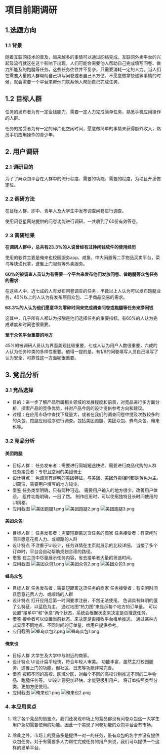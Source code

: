 # 项目前期调研

## 1.选题方向

### 1.1 背景

随着互联网技术的普及，越来越多的事情可以通过网络完成。互联网外卖平台的兴起及流行就这在这个影响下出现。人们可能会需要他人帮助自己完成填写问卷、做力所能及的跑腿等任务。这些任务往往并不复杂，只需要消耗一定的人力。当人们在需要大量的人群帮助自己填写问卷或者自己不方便、不愿意做拿快递等事情的时候，就会需要一个平台来帮他们联系他人帮助自己完成任务。

## 1.2 目标人群

任务的发布者为有一定金钱能力，需要一定人力完成简单任务，熟悉手机应用操作的人群。

任务的接受者为有一定的碎片化空闲时间，愿意做简单的事情来获得额外收入，熟悉手机应用操作的青少年。

## 2. 用户调研

### 2.1 调研目的

为了了解众包平台在人群中的流行程度、需要的功能、需要的程度，为项目开发做定位。

### 2.2 调研方法

在目标人群，即中、青年人及大学生中发布调查问卷进行调查。

使用问卷星网站提供的问卷功能进行调研，一共收到了60份有效答卷。

### 2.3 调研结果

**在调研人群中，总共有23.3%的人说曾经有过挣闲钱软件的使用经历**

使用的软件主要是俺来也校园服务app，咸鱼、中大闲置等二手物品买卖平台，菜鸟等快递代拿，送餐上门服务等外卖服务。

**60%的被调查人员认为有需要一个平台来发布他们发放问卷、做跑腿等众包任务的需求**

在这些人中，近七成的人有发布问卷调查的任务，半数以上人认为可以发布跑腿业务，40%以上的人认为有发布项目众包、二手商品交易的需求。

**63.3%的人认为他们愿意华为零碎时间来完成调查问卷或跑腿等任务来挣闲钱**

这其中，几乎所有人都认为报酬是他们选择任务的重要指标，有60%的人认为完成难度和时间也很重要。

**至于众包平台重要的地方**

45%的被调研人员认为界面美观比较重要，七成人认为用户人数很重要，六成的人认为任务种类的多样性重要。值得一提的是，有1/6的问卷填写人员自己填写了认为安全、可靠性这一方面呢很重要。

## 3. 竞品分析

### 3.1 竞品选择

- 目的：进一步了解产品所属相关领域的发展程度和前景，对竞品进行多方面分析，探索产品的竞争优势，并对产品今后的设计提供参考方向和建议。
- 过程：在应用市场中查找下载量大，或者在我们的调查问卷中提及次数较多的的众包、跑腿应用程序进行调查。包括美团跑腿、美团众包、蜂鸟众包、俺来也等。

### 3.2 竞品分析

#### 美团跑腿
- 目标人群：
任务发布者：需要进行同城短途快递、需要进行商品代购的人群
任务接受者：专职且空闲的美团骑士
-  设计特点：
色调具有鲜明的美团特征，与美团、美团外卖相同都是黄色为主。
UI简洁，需要用户填写的地方较少。
- 借鉴
任务类型明确，只有两种可选。
需要用户输入的地方很少，改善用户体验。
组件功能明确，一目了然。
制作应用时，可以使用独特且长时间使用的UI风格。
- 应用截图
![美团跑腿1.png](https://i.loli.net/2019/06/26/5d13183f1195b32576.png)
![美团跑腿2.png](https://i.loli.net/2019/06/26/5d13183f2957792867.png)
![美团跑腿3.png](https://i.loli.net/2019/06/26/5d13183f7a6b559612.png)

#### 美团众包
- 目标人群：
任务发布者：需要短距离送货任务的商家
任务接受者：有空闲时间且愿意花费人力、或顺路的人群
- 设计特点
不注重于UI设计，任务详情在主页就展示的比较详细。
当接了多个订单时，平台会自动帮助规划合理的路径。
- 借鉴
在主页中尽量展示任务内容，省去接单者大量的筛选时间。
- 应用截图
![美团众包1.png](https://i.loli.net/2019/06/26/5d1318b13bcec91958.png)
![美团众包2.png](https://i.loli.net/2019/06/26/5d1318b14dfd171136.png)
![美团众包3.png](https://i.loli.net/2019/06/26/5d1318b190b1f76795.png)

#### 蜂鸟众包
- 目标人群
任务发布者：需要短距离送货任务的商家
任务接受者：有空闲时间且愿意花费人力、或顺路的人群
- 设计特点
打开应用后第一时间要求注册，不然无法使用。
色调具有鲜明的饿了么特征，以蓝色为主。
通过地图“热力图”来显示每个地方的订单量。
可以设置“接单中”和“休息”两个状态，系统会根据状态来决定是否推送任务。
- 借鉴
接单者可以设置当前状态，来决定是否接收平台推单推送。
通过某种方式显示不同地点、不同时间的订单量，给用户提供参考。
- 应用截图
![蜂鸟众包2.png](https://i.loli.net/2019/06/26/5d1319f1eb5c379963.png)
![蜂鸟众包1.png](https://i.loli.net/2019/06/26/5d1319f23e50627095.png)

#### 俺来也
- 目标人群
大学生及大学中与附近的商家。
- 设计特点
UI设计扁平轻快，符合年轻人审美。
功能丰富，虽然主打校园服务、送餐上门的功能，但社区、日志等功能非常完善。
- 借鉴
按照不同的高校、区域分区，对每个不同的高校分别推送不同的二手物品、跑腿任务等。
UI设计要更加轻快，才能更吸引用户。
将订单按照类型分类，更加方便使用。
- 应用截图
![俺来也1.png](https://i.loli.net/2019/06/26/5d131a867be1a32934.png)
![俺来也2.png](https://i.loli.net/2019/06/26/5d131a86a137d83111.png)

### 4. 本应用卖点

1. 除了各个竞品的借鉴点，我们还发现市场上的竞品都没有问卷众包这一大学生用户急切需要使用的功能。因此一个实现了问卷功能的众包平台会有市场。

2. 除此之外，市场上的竞品多是提供一对一的任务，虽有众包的名字并没有提供众包任务。对于有需要多人力帮忙完成任务的用户来说，我们可以提供一个这样的发单平台。
